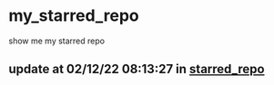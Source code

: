 # my_starred_repo
show me my starred repo

update at 02/12/22 08:13:27 in [starred_repo](./index.html)
---


